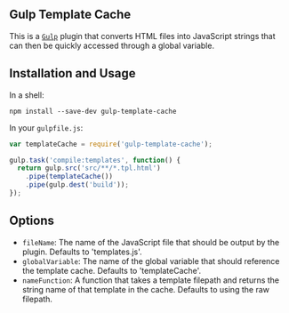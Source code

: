## Gulp Template Cache

This is a [`Gulp`](http://gulpjs.com) plugin that converts HTML files into JavaScript strings that can then be quickly accessed through a global variable.

## Installation and Usage

In a shell:

```shell
npm install --save-dev gulp-template-cache
```

In your `gulpfile.js`:

```javascript
var templateCache = require('gulp-template-cache');

gulp.task('compile:templates', function() {
  return gulp.src('src/**/*.tpl.html')
    .pipe(templateCache())
    .pipe(gulp.dest('build'));
});
```

## Options

- `fileName`: The name of the JavaScript file that should be output by the plugin. Defaults to 'templates.js'.
- `globalVariable`: The name of the global variable that should reference the template cache. Defaults to 'templateCache'.
- `nameFunction`: A function that takes a template filepath and returns the string name of that template in the cache. Defaults to using the raw filepath.